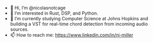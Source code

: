 - 👋 Hi, I’m @nicolasnotcage
- 👀 I’m interested in Rust, DSP, and Python.
- 🌱 I’m currently studying Computer Science at Johns Hopkins and building a VST for real-time chord detection from incoming audio sources.
- 📫 How to reach me: https://www.linkedin.com/in/nj-miller

<!---
nicolasnotcage/nicolasnotcage is a ✨ special ✨ repository because its `README.md` (this file) appears on your GitHub profile.
You can click the Preview link to take a look at your changes.
--->
